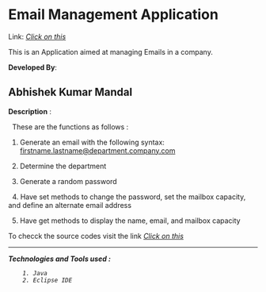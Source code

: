 # Email Management Application 

Link: <a href="https://abhishek-abhi.github.io/Email_Management/"><i>Click on this</i></a>

This is an Application aimed at managing Emails in a company.

<strong>Developed By</strong>:  <b><h2>Abhishek Kumar Mandal</h2></b>


<strong>Description</strong> :

   These are the functions as follows :
   
   1. Generate an email with the following syntax: firstname.lastname@department.company.com
   
   2. Determine the department
   
   3. Generate a random password
   
   4. Have set methods to change the password, set the mailbox capacity, and define an alternate
      email address

   5. Have get methods to display the name, email, and mailbox capacity
   
   To checck the source codes visit the link <a href="https://github.com/abhishek-abhi/Email_Management/tree/develop"><i>Click on this<i></a>
   
   
<hr><strong>Technologies and Tools used :</strong>


        1. Java
        2. Eclipse IDE
        
        
        
        
